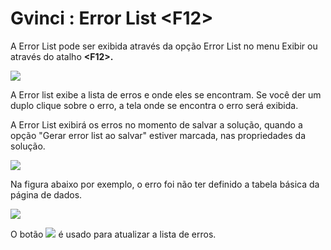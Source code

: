 # Gvinci : Error List &lt;F12&gt;

A Error List pode ser exibida através da opção Error List no menu Exibir ou através do atalho **&lt;F12&gt;.**

![](http://www.gvinci.com.br/manual/errorlstgv5.png)

A Error list exibe a lista de erros e onde eles se encontram. Se você der um duplo clique sobre o erro, a tela onde se encontra o erro será exibida.

A Error List exibirá os erros no momento de salvar a solução, quando a opção "Gerar error list ao salvar" estiver marcada, nas propriedades da solução.

![](http://www.gvinci.com.br/manual/gerarerror1gv5.zoom94.png)

Na figura abaixo por exemplo, o erro foi não ter definido a tabela básica da página de dados.

![](http://www.gvinci.com.br/manual/errorlist2gv5.zoom74.png)

O botão ![](http://www.gvinci.com.br/manual/refreshbtgv5.png)  é usado para atualizar a lista de erros.

